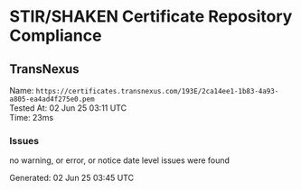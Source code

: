 # STIR/SHAKEN Certificate Repository Compliance

## TransNexus

Name: `https://certificates.transnexus.com/193E/2ca14ee1-1b83-4a93-a805-ea4ad4f275e0.pem`\
Tested At: 02 Jun 25 03:11 UTC\
Time: 23ms

### Issues

no warning, or error, or notice date level issues were found

Generated: 02 Jun 25 03:45 UTC